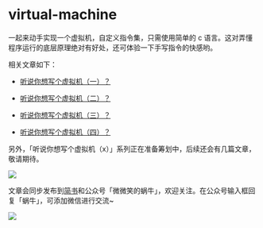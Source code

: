 # virtual-machine

一起来动手实现一个虚拟机，自定义指令集，只需使用简单的 c 语言。这对弄懂程序运行的底层原理绝对有好处，还可体验一下手写指令的快感哟。

相关文章如下：

* [听说你想写个虚拟机（一）？](https://mp.weixin.qq.com/s?__biz=Mzg4MjU2Mzc1MQ==&mid=2247484228&idx=1&sn=704addfc6b1e50c7dedf1ad61787358d&chksm=cf558c8cf822059a11e9062f73266ebc32562f2437a29c9a06ce4ff9d298b637b6b699edd20d&token=2075620006&lang=zh_CN#rd)

* [听说你想写个虚拟机（二）？](https://mp.weixin.qq.com/s?__biz=Mzg4MjU2Mzc1MQ==&mid=2247484277&idx=1&sn=b1955c7e5ea5951d7207bbe185a18591&chksm=cf558cbdf82205ab7c3dff66ec3814bbbcb1fb820a0a0df17a2cc2d8b5292a20fb6fbb1a5aee&token=2075620006&lang=zh_CN#rd)

* [听说你想写个虚拟机（三）？](https://mp.weixin.qq.com/s?__biz=Mzg4MjU2Mzc1MQ==&mid=2247484485&idx=1&sn=98db26d76fd6bf8a4570ce2db91da420&chksm=cf558b8df822029bf41c8acf943e4844411e349487f4b2f64d00dc1cf1acd3c563d9163ca42f&token=2075620006&lang=zh_CN#rd)

* [听说你想写个虚拟机（四）？](https://mp.weixin.qq.com/s?__biz=Mzg4MjU2Mzc1MQ==&mid=2247484737&idx=1&sn=1cd1c09748f613e7dfc67b6ff7fec18f&chksm=cf558a89f822039f1dd0dddaed2525de1d3f3a365eeecbec29551578c4bab8b2c2e7a78ef3aa&token=2075620006&lang=zh_CN#rd)


另外，「听说你想写个虚拟机（x）」系列正在准备筹划中，后续还会有几篇文章，敬请期待。

![](https://cdn.jsdelivr.net/gh/silan-liu/picRepo/img20210131195623.png)


文章会同步发布到[简书](https://www.jianshu.com/u/9d9cf9760217)和公众号「微微笑的蜗牛」，欢迎关注。在公众号输入框回复「蜗牛」，可添加微信进行交流~


![](https://cdn.jsdelivr.net/gh/silan-liu/picRepo/img20210131124048.jpg)

